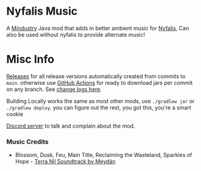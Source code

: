 # Nyfalis Music 
A [Mindustry](https://github.com/Anuken/Mindustry) Java mod that adds in better ambient music for [Nyfalis](https://github.com/JiroCab/Olupis),
Can also be used without nyfalis to provide alternate music!

# Misc Info
[Releases](https://github.com/JiroCab/Nyfalis-Music/releases) for all release versions automatically created from commits to `main`.
otherwise use [GitHub Actions](https://github.com/JiroCab/Nyfalis-Music/actions) for ready to download jars per commit on any branch.
See [change logs here](https://github.com/JiroCab/Nyfalis-Music/blob/main/changelog.txt).

Building Locally works the same as most other mods,  use `./gradlew jar` or `./gradlew deploy`.
you can figure out the rest, you got this, you're a smart cookie

[Discord server](https://discord.gg/S8wuZAF4ZZ) to talk and complain about the mod.

### Music Credits
* Blossom, Dusk, Feu, Main Title, Reclaiming the Wasteland, Sparkles of Hope - [Terra Nil Soundtrack by Meydän](https://store.steampowered.com/app/2321920/Terra_Nil_Soundtrack/) 